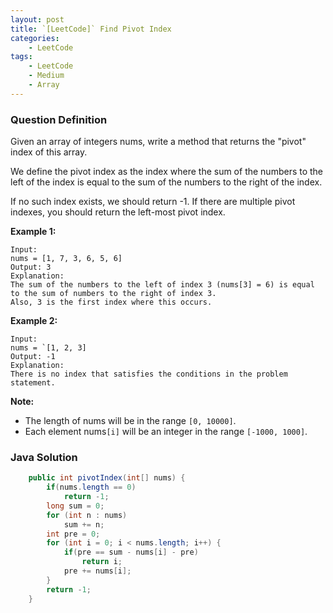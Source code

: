 ```yaml
---
layout: post
title: `[LeetCode]` Find Pivot Index
categories:
    - LeetCode
tags:
    - LeetCode
    - Medium
    - Array
---
```


### Question Definition

Given an array of integers nums, write a method that returns the "pivot" index of this array.

We define the pivot index as the index where the sum of the numbers to the left of the index is equal to the sum of the numbers to the right of the index.

If no such index exists, we should return -1. If there are multiple pivot indexes, you should return the left-most pivot index.

**Example 1:**
```
Input:
nums = [1, 7, 3, 6, 5, 6]
Output: 3
Explanation:
The sum of the numbers to the left of index 3 (nums[3] = 6) is equal to the sum of numbers to the right of index 3.
Also, 3 is the first index where this occurs.
```

**Example 2:**
```
Input:
nums = `[1, 2, 3]
Output: -1
Explanation:
There is no index that satisfies the conditions in the problem statement.
```

**Note:**

* The length of nums will be in the range `[0, 10000]`.
* Each element nums`[i]` will be an integer in the range `[-1000, 1000]`.

### Java Solution
```java
    public int pivotIndex(int[] nums) {
        if(nums.length == 0)
            return -1;
        long sum = 0;
        for (int n : nums)
            sum += n;
        int pre = 0;
        for (int i = 0; i < nums.length; i++) {
            if(pre == sum - nums[i] - pre)
                return i;
            pre += nums[i];
        }
        return -1;
    }
```
